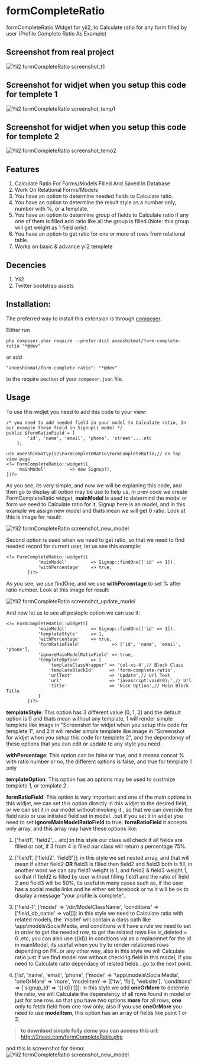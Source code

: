 # formCompleteRatio

formCompleteRatio Widget for yii2, to Calculate ratio for any form filled by user (Profile Complete Ratio As Example)

## Screenshot from real project

![Yii2 formCompleteRatio screenshot_t1](http://2nees.com/github/formCompleteRatio/1.png)

## Screenshot for widjet when you setup this code for templete 1

![Yii2 formCompleteRatio screenshot_temp1](http://2nees.com/github/formCompleteRatio/2.png)

## Screenshot for widjet when you setup this code for templete 2

![Yii2 formCompleteRatio screenshot_temo2](http://2nees.com/github/formCompleteRatio/3.png)

## Features

1. Calculate Ratio For Forms/Models Filled And Saved In Database
2. Work On Relational Forms/Models
3. You have an option to determine needed fields to Calculate ratio.
4. You have an option to determine the result style as a number only, number with %, or a template.
5. You have an option to determine group of fields to Calculate ratio if any one of them is filled add ratio like all the group is filled.(Note: this group will get weight as 1 field only).
6. You have an option to get ratio for one or more of rows from relational table.
7. Works on basic & advance yii2 templete

## Decencies

1. Yii2
2. Twitter bootstrap assets

## Installation:
The preferred way to install this extension is through [composer](https://getcomposer.org/).

Either run

`php composer.phar require --prefer-dist aneeshikmat/form-complete-ratio "*@dev"`

or add

`"aneeshikmat/form-complete-ratio": "*@dev"`

to the require section of your `composer.json` file.

## Usage
To use this widjet you need to add this code to your view:

```
/* you need to add needed field in your model to Calculate ratio, In our example these field in Signup() model */
public $formRatioField = [
        'id', 'name', 'email', 'phone', 'street'....etc
    ];

use aneeshikmat\yii2\FormCompleteRatio\FormCompleteRatio;// on top view page
<?= FormCompleteRatio::widget([
    'mainModel'         => new Signup(),
])?>
```

As you see, its very simple, and now we will be explaning this code, and then go to display all option may be use to help us,
In prev code we create FormCompleteRatio widget, **mainModel** is used to determind the model or form we need to Calculate ratio for it, Signup here is an model, and in this example we assign new model and thats mean we will get 0 ratio.
Look at this is image for result:

![Yii2 formCompleteRatio screenshot_new_model](http://2nees.com/github/formCompleteRatio/4.png)

Second option is used when we need to get ratio, so that we need to find needed record for current user, let us see this example:

```
<?= FormCompleteRatio::widget([
            'mainModel'         => Signup::findOne(['id' => 1]),
            'withPercentage'    => true,
        ])?>
```

As you see, we use findOne, and we use **withPercentage** to set % after ratio number.
Look at this image for result:

![Yii2 formCompleteRatio screenshot_update_model](http://2nees.com/github/formCompleteRatio/5.png)

And now let us to see all posiople option we can use it:

```
<?= FormCompleteRatio::widget([
            'mainModel'         => Signup::findOne(['id' => 1]),
            'templateStyle'     => 1,
            'withPercentage'    => true,
            'formRatioField'            => ['id', 'name', 'email', 'phone'],
            'ignoreMainModelRatioField' => true,
            'templateOption'    => [
                'templateClassWrapper' => 'col-xs-4',// Block Class
                'templateBlockId'      => 'form-complete-ratio',
                'urlText'              => 'Update',// Url Text
                'url'                  => 'javascript:void(0);',// Url
                'title'                => 'Nice Option',// Main Block Title
            ]
        ])?>
```

**templateStyle**: This option has 3 different value (0, 1, 2) and the default option is 0 and thats mean without any template, 1 will render simple templete like image in "Screenshot for widjet when you setup this code for templete 1", and 2 it will render simple templete like image in "Screenshot for widjet when you setup this code for templete 2", and the dependency of these options that you can edit or update to any style you need.

**withPercentage**: This option can be false or true, and it means concat % with ratio number or no, the different options is false, and true for template 1 only

**templateOption**: This option has an options may be used to custmize templete 1, or template 2.

**formRatioField**: This option is very important and one of the main options in this widjet, we can set this option directly in this widjet to the desired field, or we can set it in our model without invoking it , so that we can override the field ratio or use initiated field set in model...but if you set it in widjet you need to set **ignoreMainModelRatioField** to true.
**formRatioField** it accepts only array, and this array may have these options like: 
1) ['field1', 'field2',....etc]:in this style our class will check if all fields are filled or not, if 3 from 4 is filled our class will return a percentage 75%.

2) ['field1', ['field2', 'field3']]: in this style we set nested array, and that will mean if either field2 **OR** field3 is filled then field2 and field3 both is fill, in another word we can say field1 weight is 1, and field2 & field3 weight 1, so that if field2 is filled by user without filling field1 and  the ratio of field 2 and field3 will be 50%, its useful in many cases such as, if the user has a social media links and he  either set facebook or tw it will be ok to display a message "your profile is complete".

3) ['field-1', ['model' => '/dir/ModelClassName', 'conditions' => ['field_db_name' => val]]]: in this style we need to Calculate ratio with related models, the 'model' will contain a class path like \app\models\SocialMedia, and conditions will have a rule we need to set in order to get the needed row, to get the related rows like is_deleted = 0..etc, you can also use {{id}} in condtions val as a replacmnet for the id in mainModel, its useful when you try to render relationed rows depending on FK..or any other way, also in this style we  will Calculate ratio just if we find model row without checking field in this model, if you need to Calculate ratio dependacy of related fields ..go to the next point.

4) ['id', 'name', 'email', 'phone', ['model' => '\app\models\SocialMedia', 'oneOrMore' => 'more', 'modelItem' => [['tw', 'fb'], 'website'], 'conditions' => ['signup_id' => '{{id}}']]]: in this style we add **oneOrMore** to determie the ratio, we will Calculate the dependency of all rows found in model or just for one row..so that you have two options **more** for all rows, **one** only to fetch field from one row only, also if you use **oneOrMore** you need to use **modelItem**, this option has an array of fields like point 1 or 2.


> **to downlaod simple fully demo you can access this url:**
http://2nees.com/formCompleteRatio.php

and this is screenshot for demo: 
![Yii2 formCompleteRatio screenshot_new_model](http://2nees.com/github/formCompleteRatio/6.png)
